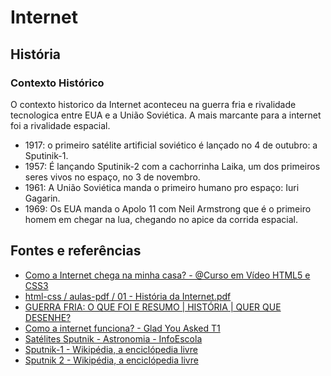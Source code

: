 # Internet

## História

### Contexto Histórico

O contexto historico da Internet aconteceu na guerra fria e rivalidade tecnologica entre EUA e a União Soviética. A mais marcante para a internet foi a rivalidade espacial.

* 1917: o primeiro satélite artificial soviético é lançado no 4 de outubro: a Sputinik-1.
* 1957: É lançando Sputinik-2 com a cachorrinha Laika, um dos primeiros seres vivos no espaço, no 3 de novembro.
* 1961: A União Soviética manda o primeiro humano pro espaço: Iuri Gagarin.
* 1969: Os EUA manda o Apolo 11 com Neil Armstrong que é o primeiro homem em chegar na lua, chegando no apice da corrida espacial.



## Fontes e referências

* [Como a Internet chega na minha casa? - @Curso em Vídeo HTML5 e CSS3](https://www.youtube.com/watch?v=F74GKCLXUWM)
* [html-css / aulas-pdf / 01 - História da Internet.pdf](https://github.com/gustavoguanabara/html-css/blob/master/aulas-pdf/01%20-%20Hist%C3%B3ria%20da%20Internet.pdf)
* [GUERRA FRIA: O QUE FOI E RESUMO | HISTÓRIA | QUER QUE DESENHE?](https://www.youtube.com/watch?v=cAwsLaO4HGQ&ab_channel=Descomplica)
* [Como a internet funciona? - Glad You Asked T1](https://www.youtube.com/watch?v=TNQsmPf24go&ab_channel=Vox)
* [Satélites Sputnik - Astronomia - InfoEscola](https://www.infoescola.com/astronomia/satelites-sputnik/)
* [Sputnik-1 - Wikipédia, a enciclópedia livre](https://pt.wikipedia.org/wiki/Sputnik-1)
* [Sputnik 2 - Wikipédia, a enciclópedia livre](https://pt.wikipedia.org/wiki/Sputnik_2)
